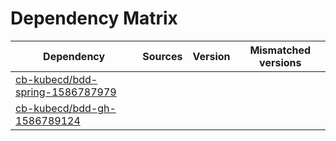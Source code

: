 # Dependency Matrix

Dependency | Sources | Version | Mismatched versions
---------- | ------- | ------- | -------------------
[cb-kubecd/bdd-spring-1586787979](https://github.com/cb-kubecd/bdd-spring-1586787979.git) |  | []() | 
[cb-kubecd/bdd-gh-1586789124](https://github.com/cb-kubecd/bdd-gh-1586789124.git) |  | []() | 

